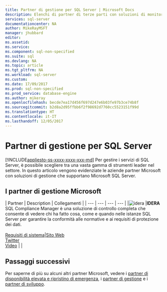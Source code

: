 ```yaml
---
title: Partner di gestione per SQL Server | Microsoft Docs
description: Elenchi di partner di terze parti con soluzioni di monitoraggio per SQL Server.
services: sql-server
documentationcenter: NA
author: MikeRayMSFT
manager: jhubbard
editor: 
ms.assetid: 
ms.service: 
ms.component: sql-non-specified
ms.suite: sql
ms.devlang: NA
ms.topic: article
ms.tgt_pltfrm: NA
ms.workload: sql-server
ms.custom: 
ms.date: 17/09/2017
ms.prod: sql-non-specified
ms.prod_service: database-engine
ms.author: mikeray
ms.openlocfilehash: becde7ea17d456f697d247e6b03fe97b3ce74b8f
ms.sourcegitcommit: b2d8a2d95ffbb6f2f98692d7760cc5523151f99d
ms.translationtype: HT
ms.contentlocale: it-IT
ms.lasthandoff: 12/05/2017
---
```

# <a name="sql-server-managing-partners"></a>Partner di gestione per SQL Server
[!INCLUDE[appliesto-ss-xxxx-xxxx-xxx-md](../includes/appliesto-ss-xxxx-xxxx-xxx-md.md)] Per gestire i servizi di SQL Server, è possibile scegliere tra una vasta gamma di strumenti leader nel settore.  In questo articolo vengono evidenziate le aziende partner Microsoft con soluzioni di gestione che supportano Microsoft SQL Server.

## <a name="our-management-partners"></a>I partner di gestione Microsoft
| Partner | Description | Collegamenti |
| --- | --- | --- | --- |
|![idera][1] |**IDERA**<br>SQL Compliance Manager è una soluzione di controllo completa che consente di vedere chi ha fatto cosa, come e quando nelle istanze SQL Server per garantire la conformità alle normative e ai requisiti di protezione dei dati.<br><br>[Requisiti di sistema][idera_requirements]|<!--[Marketplace][idera_marketplace]<br>-->[Sito Web][idera_website]<br>[Twitter][idera_twitter]<br>[Video][idera_youtube] | |

## <a name="next-steps"></a>Passaggi successivi
Per saperne di più su alcuni altri partner Microsoft, vedere i [partner di disponibilità elevata e ripristino di emergenza][hadr_partners], i [partner di gestione][monitor_partners] e i [partner di sviluppo][dev_partners].

<!--Image references-->
[1]: ./media/partner-hadr-sql-server/idera_logo.png


<!--Article links-->
[hadr_partners]: ./partner-hadr-sql-server.md
[monitor_partners]: ./partner-monitor-sql-server.md
[dev_partners]: ./partner-dev-sql-server.md

<!--Website links -->

[idera_website]: https://www.idera.com/productssolutions/sqlserver/sqlcompliancemanager

<!--Get Started Links-->

<!--Datasheet Links-->

<!--Marketplace Links -->
<!----Not available[idera_marketplace]:https://azure.microsoft.com/en-us/marketplace/-->

<!--Press links-->
<!--[idera_press]:-->

<!--YouTube links-->
[idera_youtube]: https://www.idera.com/resourcecentral/videos/overview-of-sql-compliance-manager

<!--Twitter links-->
[idera_twitter]:https://twitter.com/Idera_Software

<!--Supported Systems-->
[idera_requirements]: https://www.idera.com/productssolutions/sqlserver/sqlcompliancemanager/systemrequirements
